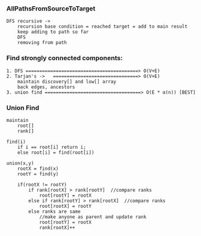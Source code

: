 
### AllPathsFromSourceToTarget
    
    DFS recursive ->
        recursion base condition = reached target = add to main result
        keep adding to path so far
        DFS
        removing from path 

### Find strongly connected components: 
    1. DFS =========================================> O(V+E)
    2. Tarjan's ->   ===============================> O(V+E)
        maintain discovery[] and low[] array
        back edges, ancestors
    3. union find ===================================> O(E * α(n)) [BEST]


### Union Find
    maintain 
        root[]
        rank[]
        
    find(i) 
        if i == root[i] return i;
        else root[i] = find(root[i])

    union(x,y)
        rootX = find(x)
        rootY = find(y)
        
        if(rootX != rootY)  
            if rank[rootX] > rank[rootY]  //compare ranks
                root[rootY] = rootX
            else if rank[rootY] > rank[rootX]  //compare ranks
                root[rootX] = rootY
            else ranks are same
                //make anyone as parent and update rank
                root[rootY] = rootX
                rank[rootX]++


            
    
